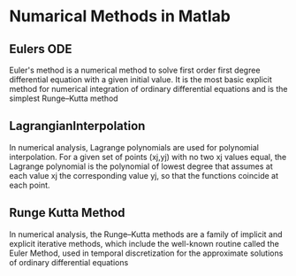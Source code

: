 # Numarical Methods in Matlab
## Eulers ODE
Euler's method is a numerical method to solve first order first degree differential equation with a given initial value. It is the most basic explicit method for numerical integration of ordinary differential equations and is the simplest Runge–Kutta method

##  LagrangianInterpolation
In numerical analysis, Lagrange polynomials are used for polynomial interpolation. For a given set of points (xj,yj) with no two xj values equal, the Lagrange polynomial is the polynomial of lowest degree that assumes at each value xj the corresponding value yj, so that the functions coincide at each point.

##  Runge Kutta Method
In numerical analysis, the Runge–Kutta methods are a family of implicit and explicit iterative methods, which include the well-known routine called the Euler Method, used in temporal discretization for the approximate solutions of ordinary differential equations
